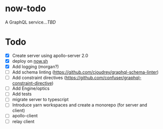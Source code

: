 # now-todo

A GraphQL service..._TBD_

# Todo

- [x] Create server using apollo-server 2.0
- [x] deploy on [now.sh](now.sh)
- [x] Add logging (morgan?)
- [ ] Add schema linting (https://github.com/cjoudrey/graphql-schema-linter)
- [ ] Add constraint directives (https://github.com/confuser/graphql-constraint-directive)
- [ ] Add Engine/optics
- [ ] Add tests
- [ ] migrate server to typescript
- [ ] Introduce yarn workspaces and create a monorepo (for server and client)
- [ ] apollo-client
- [ ] relay client